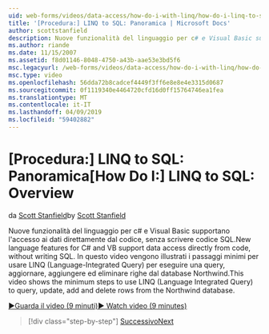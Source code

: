 ```yaml
---
uid: web-forms/videos/data-access/how-do-i-with-linq/how-do-i-linq-to-sql-overview
title: '[Procedura:] LINQ to SQL: Panoramica | Microsoft Docs'
author: scottstanfield
description: Nuove funzionalità del linguaggio per c# e Visual Basic supportano l'accesso ai dati direttamente dal codice, senza scrivere codice SQL. In questo video vengono illustrati i passaggi minimi per usare LINQ (Language int...
ms.author: riande
ms.date: 11/15/2007
ms.assetid: f8d01146-8048-4750-a43b-aae53e3bd5f6
msc.legacyurl: /web-forms/videos/data-access/how-do-i-with-linq/how-do-i-linq-to-sql-overview
msc.type: video
ms.openlocfilehash: 56dda72b8cadcef4449f3ff6e8e8e4e3315d0687
ms.sourcegitcommit: 0f1119340e4464720cfd16d0ff15764746ea1fea
ms.translationtype: MT
ms.contentlocale: it-IT
ms.lasthandoff: 04/09/2019
ms.locfileid: "59402882"
---
```

# <a name="how-do-i-linq-to-sql-overview"></a><span data-ttu-id="2b151-104">[Procedura:] LINQ to SQL: Panoramica</span><span class="sxs-lookup"><span data-stu-id="2b151-104">[How Do I:] LINQ to SQL: Overview</span></span>

<span data-ttu-id="2b151-105">da [Scott Stanfield](https://github.com/scottstanfield)</span><span class="sxs-lookup"><span data-stu-id="2b151-105">by [Scott Stanfield](https://github.com/scottstanfield)</span></span>

<span data-ttu-id="2b151-106">Nuove funzionalità del linguaggio per c# e Visual Basic supportano l'accesso ai dati direttamente dal codice, senza scrivere codice SQL.</span><span class="sxs-lookup"><span data-stu-id="2b151-106">New language features for C# and VB support data access directly from code, without writing SQL.</span></span> <span data-ttu-id="2b151-107">In questo video vengono illustrati i passaggi minimi per usare LINQ (Language-Integrated Query) per eseguire una query, aggiornare, aggiungere ed eliminare righe dal database Northwind.</span><span class="sxs-lookup"><span data-stu-id="2b151-107">This video shows the minimum steps to use LINQ (Language Integrated Query) to query, update, add and delete rows from the Northwind database.</span></span>

[<span data-ttu-id="2b151-108">&#9654;Guarda il video (9 minuti)</span><span class="sxs-lookup"><span data-stu-id="2b151-108">&#9654; Watch video (9 minutes)</span></span>](https://channel9.msdn.com/Blogs/ASP-NET-Site-Videos/how-do-i-linq-to-sql-overview)

> [!div class="step-by-step"]
> [<span data-ttu-id="2b151-109">Successivo</span><span class="sxs-lookup"><span data-stu-id="2b151-109">Next</span></span>](how-do-i-linq-to-sql-data-model.md)
